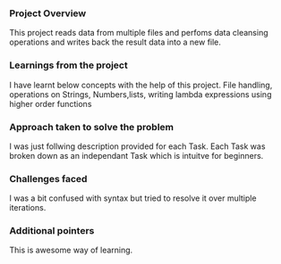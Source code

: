 ### Project Overview

 This project reads data from multiple files and perfoms data cleansing operations and writes back the result data into a new file.


### Learnings from the project

 I have learnt below concepts with the help of this project.
    File handling, 
    operations on Strings, Numbers,lists, 
    writing lambda expressions 
    using higher order functions
    


### Approach taken to solve the problem

 I was just follwing description provided for each Task.
Each Task was broken down as an independant Task which is intuitve for beginners.


### Challenges faced

 I was a bit confused with syntax but tried to resolve it over multiple iterations.


### Additional pointers

 This is awesome way of learning.


